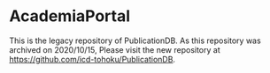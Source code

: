 # AcademiaPortal
This is the legacy repository of PublicationDB. 
As this repository was archived on 2020/10/15, Please visit the new repository at https://github.com/icd-tohoku/PublicationDB.
